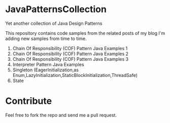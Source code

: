 # JavaPatternsCollection
Yet another collection of Java Design Patterns

This repository contains code samples from the related posts of my blog
I'm adding new samples from time to time.

1. Chain Of Responsibility (COF) Pattern Java Examples 1
2. Chain Of Responsibility (COF) Pattern Java Examples 2
3. Chain Of Responsibility (COF) Pattern Java Examples 3 
4. Interpreter Pattern Java Examples
5. Singleton (EagerInitialization,as Enum,LazyInitialization,StaticBlockInitialization,ThreadSafe)
6. State 

# Contribute

Feel free to fork the repo and send me a pull request.
